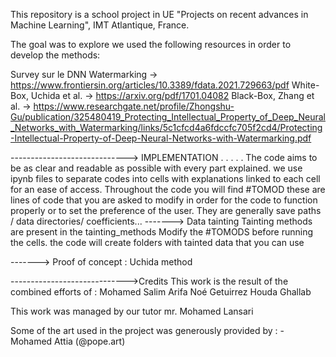 This repository is a school project in UE "Projects on recent advances in Machine Learning", IMT Atlantique, France.

The goal was to explore 
we used the following resources in order to develop the methods:

Survey sur le DNN Watermarking -> https://www.frontiersin.org/articles/10.3389/fdata.2021.729663/pdf
White-Box, Uchida et al. -> https://arxiv.org/pdf/1701.04082
Black-Box, Zhang et al. -> https://www.researchgate.net/profile/Zhongshu-Gu/publication/325480419_Protecting_Intellectual_Property_of_Deep_Neural_Networks_with_Watermarking/links/5c1cfcd4a6fdccfc705f2cd4/Protecting-Intellectual-Property-of-Deep-Neural-Networks-with-Watermarking.pdf



-----------------------------> IMPLEMENTATION
              .               .                   .             .         .
The code aims to be as clear and readable as possible with every part explained. we use ipynb files to separate codes into cells with explanations linked to each cell for an ease of access.
Throughout the code you will find #TOMOD these are lines of code that you are asked to modify in order for the code to function properly or to set the preference of the user. They are generally save paths / data directories/ coefficients...
-------> Data tainting
    Tainting methods are present in the tainting_methods Modify the #TOMODS before running the cells. the code will create folders with tainted data that you can use 

-------> Proof of concept : 
                            Uchida method
                    

----------------------------->Credits
This work is the result of the combined efforts of : Mohamed Salim Arifa
                                                    Noé Getuirrez
                                                    Houda Ghallab

This work was managed by our tutor mr. Mohamed Lansari

Some of the art used in the project was generously provided by : -Mohamed Attia (@pope.art)
